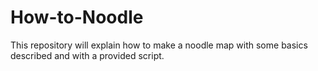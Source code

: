 # How-to-Noodle
This repository will explain how to make a noodle map with some basics described and with a provided script.

